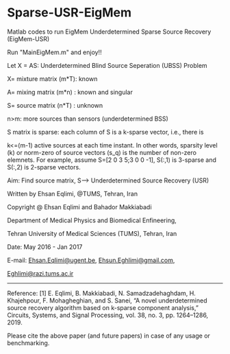 # Sparse-USR-EigMem
Matlab codes to run EigMem Underdetermined Sparse Source Recovery (EigMem-USR)

Run "MainEigMem.m" and enjoy!!

Let X = AS: Underdetermined Blind Source Seperation (UBSS) Problem

X= mixture matrix (m*T): known

A= mixing matrix (m*n) : known and singular

S= source matrix (n*T) : unknown

n>m: more sources than sensors (underdetermined BSS)

S matrix is sparse: each column of S is a k-sparse vector, i.e., there is

k<=(m-1) active sources at each time instant. In other words, sparsity
level (k) or norm-zero of source vectors (s_q) is the number of non-zero
elemnets. For example, assume S=[2 0 3 5;3 0 0 -1], S(:,1) is 3-sparse
and S(:,2) is 2-sparse vectors.

Aim: Find  source matrix, S--> Underdetermined Source Recovery (USR)

Written by Ehsan Eqlimi, @TUMS, Tehran, Iran

Copyright @ Ehsan Eqlimi and Bahador Makkiabadi

Department of Medical Physics and Biomedical Enfineering,

Tehran University of Medical Sciences (TUMS), Tehran, Iran

Date: May 2016 - Jan 2017

E-mail: Ehsan.Eqlimi@ugent.be, Ehsun.Eghlimi@gmail.com,

Eghlimi@razi.tums.ac.ir
**************************************************************************
Reference:
[1] E. Eqlimi, B. Makkiabadi, N. Samadzadehaghdam, H. Khajehpour,
F. Mohagheghian, and S. Sanei, “A novel underdetermined source
recovery algorithm based on k-sparse component analysis,” Circuits,
Systems, and Signal Processing, vol. 38, no. 3, pp. 1264–1286, 2019.

Please cite the above paper (and future papers) in case of any usage or
benchmarking.
